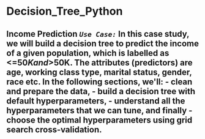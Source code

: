 # Decision_Tree_Python
## Income Prediction  ***```Use Case:```***  In this case study, we will build a decision tree to predict the income of a given population, which is labelled as &lt;=$50K and >$50K. The attributes (predictors) are age, working class type, marital status, gender, race etc.   In the following sections, we'll: - clean and prepare the data,  - build a decision tree with default hyperparameters,  - understand all the hyperparameters that we can tune, and finally - choose the optimal hyperparameters using grid search cross-validation.
